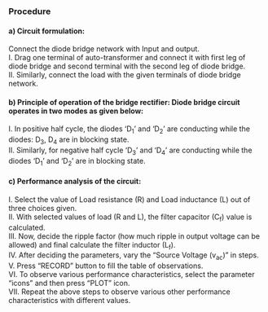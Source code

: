 ### Procedure

#### a) Circuit formulation:<br>

Connect the diode bridge network with Input and output.<br>
I.	Drag one terminal of auto-transformer and connect it with first leg of diode bridge and second terminal with the second leg of diode bridge.<br>
II.	Similarly, connect the load with the given terminals of diode bridge network.<br>

#### b) Principle of operation of the bridge rectifier: Diode bridge circuit operates in two modes as given below:<br>

I.	In positive half cycle, the diodes ‘D<sub>1</sub>’ and ‘D<sub>2</sub>’ are conducting while the diodes: D<sub>3</sub>, D<sub>4</sub> are in blocking state.<br>
II.	Similarly, for negative half cycle ‘D<sub>3</sub>’ and ‘D<sub>4</sub>’ are conducting while the diodes ‘D<sub>1</sub>’ and ‘D<sub>2</sub>’ are in blocking state.<br>

#### c)	Performance analysis of the circuit:<br>

I.	Select the value of Load resistance (R) and Load inductance (L) out of three choices given.<br>
II.	With selected values of load (R and L), the filter capacitor (C<sub>f</sub>) value is calculated.<br>
III.	Now, decide the ripple factor (how much ripple in output voltage can be allowed) and final calculate the filter inductor (L<sub>f</sub>).<br>
IV.	After deciding the parameters, vary the “Source Voltage (v<sub>ac</sub>)” in steps.<br>
V.	Press “RECORD” button to fill the table of observations.<br>
VI.	To observe various performance characteristics, select the parameter “icons” and then press “PLOT” icon.<br>
VII.	Repeat the above steps to observe various other performance characteristics with different values.<br>
